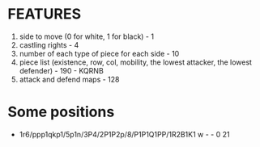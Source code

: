 # FEATURES
1. side to move (0 for white, 1 for black) - 1
2. castling rights - 4
3. number of each type of piece for each side - 10
4. piece list (existence, row, col, mobility, the lowest attacker, the lowest defender) - 190 - KQRNB
5. attack and defend maps - 128

# Some positions
- 1r6/ppp1qkp1/5p1n/3P4/2P1P2p/8/P1P1Q1PP/1R2B1K1 w - - 0 21